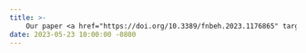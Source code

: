 ```yaml
---
title: >-
    Our paper <a href="https://doi.org/10.3389/fnbeh.2023.1176865" target="_blank"> "Alerting attention is sufficient to induce a phase-dependent behavior that can be predicted by frontal EEG"</a> has been aceepted for publication at <em>Frontiers in Behavioral Neuroscience</em>.
date: 2023-05-23 10:00:00 -0800
---
```

